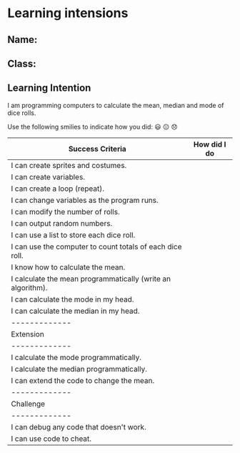 # Learning intensions

## Name:

## Class:

## Learning Intention
I am programming computers to calculate the mean, median and mode of dice rolls.

Use the following smilies to indicate how you did:
😃 😐 😞

| Success Criteria                                           | How did I do |
| -------------                                              |:------------:| 
| I can create sprites and costumes.                         |              |
| I can create variables.                                    |              |
| I can create a loop (repeat).                              |              |
| I can change variables as the program runs.                |              |
| I can modify the number of rolls.                          |              |
| I can output random numbers.                               |              |
| I can use a list to store each dice roll.                  |              |
| I can use the computer to count totals of each dice roll.  |              |
| I know how to calculate the mean.                          |              |
| I calculate the mean programmatically (write an algorithm).|              |
| I can calculate the mode in my head.                       |              |
| I can calculate the median in my head.                     |              |
| -------------                                              |              |
| Extension                                                  |              |
| -------------                                              |              |
| I calculate the mode programmatically.                     |              |
| I calculate the median programmatically.                   |              |
| I can extend the code to change the mean.                  |              |
| -------------                                              |              |
| Challenge                                                  |              |
| -------------                                              |              |
| I can debug any code that doesn't work.                    |              |
| I can use code to cheat.                                   |              |
